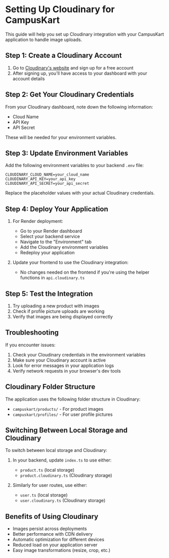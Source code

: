 # Setting Up Cloudinary for CampusKart

This guide will help you set up Cloudinary integration with your CampusKart application to handle image uploads.

## Step 1: Create a Cloudinary Account

1. Go to [Cloudinary's website](https://cloudinary.com/) and sign up for a free account
2. After signing up, you'll have access to your dashboard with your account details

## Step 2: Get Your Cloudinary Credentials

From your Cloudinary dashboard, note down the following information:
- Cloud Name
- API Key
- API Secret

These will be needed for your environment variables.

## Step 3: Update Environment Variables

Add the following environment variables to your backend `.env` file:

```
CLOUDINARY_CLOUD_NAME=your_cloud_name
CLOUDINARY_API_KEY=your_api_key
CLOUDINARY_API_SECRET=your_api_secret
```

Replace the placeholder values with your actual Cloudinary credentials.

## Step 4: Deploy Your Application

1. For Render deployment:
   - Go to your Render dashboard
   - Select your backend service
   - Navigate to the "Environment" tab
   - Add the Cloudinary environment variables
   - Redeploy your application

2. Update your frontend to use the Cloudinary integration:
   - No changes needed on the frontend if you're using the helper functions in `api.cloudinary.ts`

## Step 5: Test the Integration

1. Try uploading a new product with images
2. Check if profile picture uploads are working
3. Verify that images are being displayed correctly

## Troubleshooting

If you encounter issues:

1. Check your Cloudinary credentials in the environment variables
2. Make sure your Cloudinary account is active
3. Look for error messages in your application logs
4. Verify network requests in your browser's dev tools

## Cloudinary Folder Structure

The application uses the following folder structure in Cloudinary:
- `campuskart/products/` - For product images
- `campuskart/profiles/` - For user profile pictures

## Switching Between Local Storage and Cloudinary

To switch between local storage and Cloudinary:

1. In your backend, update `index.ts` to use either:
   - `product.ts` (local storage)
   - `product.cloudinary.ts` (Cloudinary storage)

2. Similarly for user routes, use either:
   - `user.ts` (local storage)
   - `user.cloudinary.ts` (Cloudinary storage)

## Benefits of Using Cloudinary

- Images persist across deployments
- Better performance with CDN delivery
- Automatic optimization for different devices
- Reduced load on your application server
- Easy image transformations (resize, crop, etc.) 